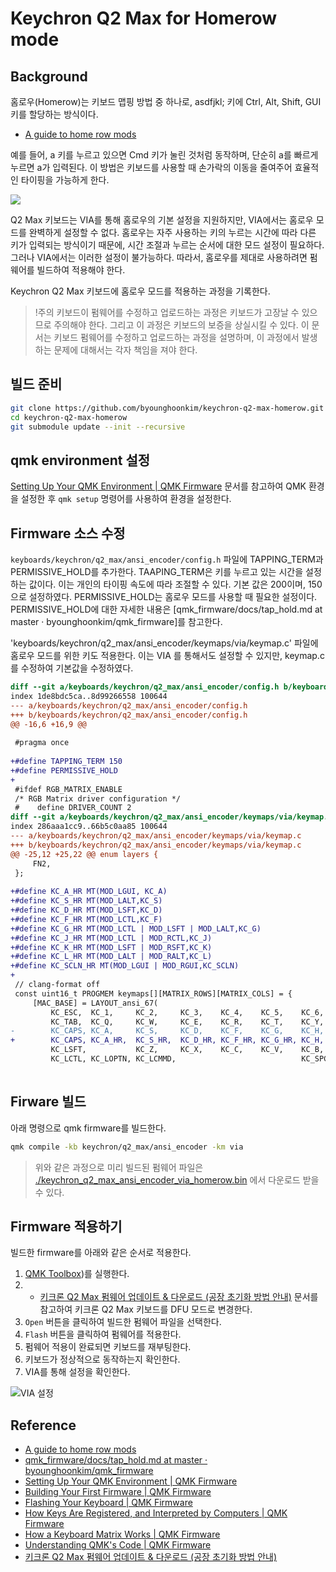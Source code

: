 # Keychron Q2 Max for Homerow mode

## Background

홈로우(Homerow)는 키보드 맵핑 방법 중 하나로, asdfjkl; 키에 Ctrl, Alt, Shift, GUI 키를 할당하는 방식이다. 

- [A guide to home row mods](https://precondition.github.io/home-row-mods)

예를 들어, a 키를 누르고 있으면 Cmd 키가 눌린 것처럼 동작하며, 단순히 a를 빠르게 누르면 a가 입력된다. 
이 방법은 키보드를 사용할 때 손가락의 이동을 줄여주어 효율적인 타이핑을 가능하게 한다.

![](https://camo.githubusercontent.com/5efeb16db4e9aaaac5d160d6bc5c2c916a3cb80c305068714a4465744f9afe19/68747470733a2f2f63646e2e73686f706966792e636f6d2f732f66696c65732f312f303035392f303633302f313031372f66696c65732f4b65796368726f6e2d51322d4d61782d36355f2d4c61796f75742d576972656c6573732d437573746f6d2d4d656368616e6963616c2d4b6579626f6172642d436172626f6e2d426c61636b2e6a70673f763d31373033393137313133)

Q2 Max 키보드는 VIA를 통해 홈로우의 기본 설정을 지원하지만, VIA에서는 홈로우 모드를 완벽하게 설정할 수 없다. 
홈로우는 자주 사용하는 키의 누르는 시간에 따라 다른 키가 입력되는 방식이기 때문에, 시간 조절과 누르는 순서에 대한 모드 설정이 필요하다. 
그러나 VIA에서는 이러한 설정이 불가능하다. 
따라서, 홈로우를 제대로 사용하려면 펌웨어를 빌드하여 적용해야 한다.

Keychron Q2 Max 키보드에 홈로우 모드를 적용하는 과정을 기록한다.

> !주의
> 키보드이 펌웨어를 수정하고 업로드하는 과정은 키보드가 고장날 수 있으므로 주의해야 한다. 
> 그리고 이 과정은 키보드의 보증을 상실시킬 수 있다.
> 이 문서는 키보드 펌웨어를 수정하고 업로드하는 과정을 설명하며,
> 이 과정에서 발생하는 문제에 대해서는 각자 책임을 져야 한다.

## 빌드 준비

```bash
git clone https://github.com/byounghoonkim/keychron-q2-max-homerow.git
cd keychron-q2-max-homerow
git submodule update --init --recursive
```

## qmk environment 설정
[Setting Up Your QMK Environment | QMK Firmware](https://docs.qmk.fm/newbs_getting_started) 문서를 참고하여 QMK 환경을 설정한 후 
`qmk setup` 명령어를 사용하여 환경을 설정한다.

## Firmware 소스 수정

`keyboards/keychron/q2_max/ansi_encoder/config.h` 파일에 TAPPING_TERM과 PERMISSIVE_HOLD를 추가한다.
TAAPING_TERM은 키를 누르고 있는 시간을 설정하는 값이다. 이는 개인의 타이핑 속도에 따라 조절할 수 있다.
기본 값은 200이며, 150으로 설정하였다. PERMISSIVE_HOLD는 홈로우 모드를 사용할 때 필요한 설정이다.
PERMISSIVE_HOLD에 대한 자세한 내용은 [qmk_firmware/docs/tap_hold.md at master · byounghoonkim/qmk_firmware]를 참고한다.

'keyboards/keychron/q2_max/ansi_encoder/keymaps/via/keymap.c' 파일에 홈로우 모드를 위한 키도 적용한다.
이는 VIA 를 통해서도 설정할 수 있지만, keymap.c 를 수정하여 기본값을 수정하였다.

```diff
diff --git a/keyboards/keychron/q2_max/ansi_encoder/config.h b/keyboards/keychron/q2_max/ansi_encoder/config.h
index 1de8bdc5ca..8d99266558 100644
--- a/keyboards/keychron/q2_max/ansi_encoder/config.h
+++ b/keyboards/keychron/q2_max/ansi_encoder/config.h
@@ -16,6 +16,9 @@
 
 #pragma once
 
+#define TAPPING_TERM 150
+#define PERMISSIVE_HOLD
+
 #ifdef RGB_MATRIX_ENABLE
 /* RGB Matrix driver configuration */
 #    define DRIVER_COUNT 2
diff --git a/keyboards/keychron/q2_max/ansi_encoder/keymaps/via/keymap.c b/keyboards/keychron/q2_max/ansi_encoder/keymaps/via/keymap.c
index 286aaa1cc9..66b5c0aa85 100644
--- a/keyboards/keychron/q2_max/ansi_encoder/keymaps/via/keymap.c
+++ b/keyboards/keychron/q2_max/ansi_encoder/keymaps/via/keymap.c
@@ -25,12 +25,22 @@ enum layers {
     FN2,
 };
 
+#define KC_A_HR MT(MOD_LGUI, KC_A)
+#define KC_S_HR MT(MOD_LALT,KC_S)
+#define KC_D_HR MT(MOD_LSFT,KC_D)
+#define KC_F_HR MT(MOD_LCTL,KC_F)
+#define KC_G_HR MT(MOD_LCTL | MOD_LSFT | MOD_LALT,KC_G)
+#define KC_J_HR MT(MOD_LCTL | MOD_RCTL,KC_J)
+#define KC_K_HR MT(MOD_LSFT | MOD_RSFT,KC_K)
+#define KC_L_HR MT(MOD_LALT | MOD_RALT,KC_L)
+#define KC_SCLN_HR MT(MOD_LGUI | MOD_RGUI,KC_SCLN)
+
 // clang-format off
 const uint16_t PROGMEM keymaps[][MATRIX_ROWS][MATRIX_COLS] = {
     [MAC_BASE] = LAYOUT_ansi_67(
         KC_ESC,  KC_1,     KC_2,     KC_3,    KC_4,    KC_5,    KC_6,    KC_7,    KC_8,    KC_9,    KC_0,     KC_MINS,  KC_EQL,   KC_BSPC,          KC_MUTE,
         KC_TAB,  KC_Q,     KC_W,     KC_E,    KC_R,    KC_T,    KC_Y,    KC_U,    KC_I,    KC_O,    KC_P,     KC_LBRC,  KC_RBRC,  KC_BSLS,          KC_DEL,
-        KC_CAPS, KC_A,     KC_S,     KC_D,    KC_F,    KC_G,    KC_H,    KC_J,    KC_K,    KC_L,    KC_SCLN,  KC_QUOT,            KC_ENT,           KC_HOME,
+        KC_CAPS, KC_A_HR,  KC_S_HR,  KC_D_HR, KC_F_HR, KC_G_HR, KC_H,    KC_J_HR, KC_K_HR, KC_L_HR, KC_SCLN_HR,KC_QUOT,           KC_ENT,           KC_HOME,
         KC_LSFT,           KC_Z,     KC_X,    KC_C,    KC_V,    KC_B,    KC_N,    KC_M,    KC_COMM, KC_DOT,   KC_SLSH,            KC_RSFT, KC_UP,
         KC_LCTL, KC_LOPTN, KC_LCMMD,                            KC_SPC,                             KC_RCMMD, MO(MAC_FN1),MO(FN2),KC_LEFT, KC_DOWN, KC_RGHT),
 

```

## Firware 빌드
아래 명령으로 qmk firmware를 빌드한다.

```bash
qmk compile -kb keychron/q2_max/ansi_encoder -km via
```

> 위와 같은 과정으로 미리 빌드된 펌웨어 파일은 [./keychron_q2_max_ansi_encoder_via_homerow.bin](./keychron_q2_max_ansi_encoder_via_homerow.bin) 에서 다운로드 받을 수 있다.


## Firmware 적용하기
빌드한 firmware를 아래와 같은 순서로 적용한다.

1. [QMK Toolbox](https://qmk.fm/toolbox))를 실행한다. 
2. - [키크론 Q2 Max 펌웨어 업데이트 & 다운로드 (공장 초기화 방법 안내)](https://keychron.kr/firmware/?vid=118) 문서를 참고하여 키크론 Q2 Max 키보드를 DFU 모드로 변경한다.
3. `Open` 버튼을 클릭하여 빌드한 펌웨어 파일을 선택한다.
4. `Flash` 버튼을 클릭하여 펌웨어를 적용한다.
5. 펌웨어 적용이 완료되면 키보드를 재부팅한다.
6. 키보드가 정상적으로 동작하는지 확인한다.
7. VIA를 통해 설정을 확인한다.

![VIA 설정](./via.png)

## Reference

- [A guide to home row mods](https://precondition.github.io/home-row-mods)
- [qmk_firmware/docs/tap_hold.md at master · byounghoonkim/qmk_firmware](https://github.com/byounghoonkim/qmk_firmware/blob/master/docs/tap_hold.md)
- [Setting Up Your QMK Environment | QMK Firmware](https://docs.qmk.fm/newbs_getting_started)
- [Building Your First Firmware | QMK Firmware](https://docs.qmk.fm/newbs_building_firmware)
- [Flashing Your Keyboard | QMK Firmware](https://docs.qmk.fm/newbs_flashing)
- [How Keys Are Registered, and Interpreted by Computers | QMK Firmware](https://docs.qmk.fm/how_keyboards_work)
- [How a Keyboard Matrix Works | QMK Firmware](https://docs.qmk.fm/how_a_matrix_works)
- [Understanding QMK's Code | QMK Firmware](https://docs.qmk.fm/understanding_qmk)
- [키크론 Q2 Max 펌웨어 업데이트 & 다운로드 (공장 초기화 방법 안내)](https://keychron.kr/firmware/?vid=118)


